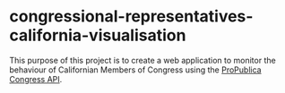 # congressional-representatives-california-visualisation

This purpose of this project is to create a web application to monitor the behaviour of Californian Members of Congress using the [ProPublica Congress API](https://projects.propublica.org/api-docs/congress-api/).
